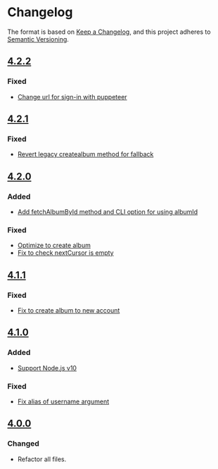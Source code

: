 # Changelog

The format is based on [Keep a Changelog](https://keepachangelog.com/en/1.0.0/),
and this project adheres to [Semantic Versioning](https://semver.org/spec/v2.0.0.html).

## [4.2.2]

### Fixed

- [Change url for sign-in with puppeteer](https://github.com/3846masa/upload-gphotos/pull/678)

## [4.2.1]

### Fixed

- [Revert legacy createalbum method for fallback](https://github.com/3846masa/upload-gphotos/pull/468)

## [4.2.0]

### Added

- [Add fetchAlbumById method and CLI option for using albumId](https://github.com/3846masa/upload-gphotos/pull/463)

### Fixed

- [Optimize to create album](https://github.com/3846masa/upload-gphotos/pull/462)
- [Fix to check nextCursor is empty](https://github.com/3846masa/upload-gphotos/pull/461)

## [4.1.1]

### Fixed

- [Fix to create album to new account](https://github.com/3846masa/upload-gphotos/pull/453)

## [4.1.0]

### Added

- [Support Node.js v10](https://github.com/3846masa/upload-gphotos/pull/450)

### Fixed

- [Fix alias of username argument](https://github.com/3846masa/upload-gphotos/pull/451)

## [4.0.0]

### Changed

- Refactor all files.

[4.2.2]: https://github.com/3846masa/upload-gphotos/releases/tag/v4.2.2
[4.2.1]: https://github.com/3846masa/upload-gphotos/releases/tag/v4.2.1
[4.2.0]: https://github.com/3846masa/upload-gphotos/releases/tag/v4.2.0
[4.1.1]: https://github.com/3846masa/upload-gphotos/releases/tag/v4.1.1
[4.1.0]: https://github.com/3846masa/upload-gphotos/releases/tag/v4.1.0
[4.0.0]: https://github.com/3846masa/upload-gphotos/releases/tag/v4.0.0
